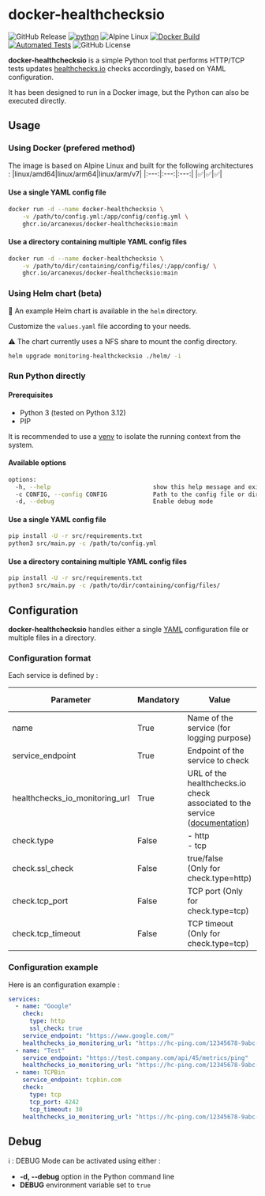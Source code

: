 # docker-healthchecksio
![GitHub Release](https://img.shields.io/github/v/release/arcanexus/docker-healthchecksio)
[![python](https://img.shields.io/badge/Python-3.12-3776AB.svg?style=flat&logo=python&logoColor=white)](https://www.python.org)
![Alpine Linux](https://img.shields.io/badge/Run_on_Alpine_Linux-%230D597F.svg?logo=alpine-linux&logoColor=white)
[![Docker Build](https://github.com/Arcanexus/docker-healthchecksio/actions/workflows/docker-publish.yml/badge.svg)](https://github.com/Arcanexus/docker-healthchecksio/actions/workflows/docker-publish.yml)
[![Automated Tests](https://github.com/Arcanexus/docker-healthchecksio/actions/workflows/tests.yml/badge.svg)](https://github.com/Arcanexus/docker-healthchecksio/actions/workflows/tests.yml)
![GitHub License](https://img.shields.io/github/license/arcanexus/docker-healthchecksio)

**docker-healthchecksio** is a simple Python tool that performs HTTP/TCP tests updates [healthchecks.io](https://healthchecks.io) checks accordingly, based on YAML configuration.

It has been designed to run in a Docker image, but the Python can also be executed directly.

## Usage
### Using Docker (prefered method)
The image is based on Alpine Linux and built for the following architectures :
|linux/amd64|linux/arm64|linux/arm/v7|
|:---:|:---:|:---:|
|✅|✅|✅|


#### Use a single YAML config file
```bash
docker run -d --name docker-healthchecksio \
    -v /path/to/config.yml:/app/config/config.yml \
    ghcr.io/arcanexus/docker-healthchecksio:main
```

#### Use a directory containing multiple YAML config files
```bash
docker run -d --name docker-healthchecksio \
    -v /path/to/dir/containing/config/files/:/app/config/ \
    ghcr.io/arcanexus/docker-healthchecksio:main
```

### Using Helm chart (beta)
:construction: An example Helm chart is available in the `helm` directory. 

Customize the `values.yaml` file according to your needs.

:warning: The chart currently uses a NFS share to mount the config directory.

```bash
helm upgrade monitoring-healthckecksio ./helm/ -i
```

### Run Python directly

#### Prerequisites
- Python 3 (tested on Python 3.12)
- PIP

It is recommended to use a [venv](https://docs.python.org/fr/3/library/venv.html) to isolate the running context from the system.

#### Available options
```bash
options:
  -h, --help                             show this help message and exit
  -c CONFIG, --config CONFIG             Path to the config file or directory
  -d, --debug                            Enable debug mode
```

#### Use a single YAML config file

```bash
pip install -U -r src/requirements.txt
python3 src/main.py -c /path/to/config.yml
```

#### Use a directory containing multiple YAML config files

```bash
pip install -U -r src/requirements.txt
python3 src/main.py -c /path/to/dir/containing/config/files/
```


## Configuration
**docker-healthchecksio** handles either a single [YAML](https://en.wikipedia.org/wiki/YAML) configuration file or multiple files in a directory.
### Configuration format
Each service is defined by :

|Parameter   |Mandatory|Value   |Default value|
|---|---|---|---|
|name |True|Name of the service (for logging purpose)||
|service_endpoint|True|Endpoint of the service to check                                  ||
|healthchecks_io_monitoring_url|True|URL of the healthchecks.io check associated to the service ([documentation](https://healthchecks.io/docs/http_api/#success-uuid))  ||
|check.type|False|- http<br>- tcp|http|
|check.ssl_check|False|true/false<br>(Only for check.type=http)|true|
|check.tcp_port|False|TCP port (Only for check.type=tcp)|80|
|check.tcp_timeout|False|TCP timeout (Only for check.type=tcp)|5|

### Configuration example
Here is an configuration example :
```yaml
services:
  - name: "Google"
    check:
      type: http
      ssl_check: true
    service_endpoint: "https://www.google.com/"
    healthchecks_io_monitoring_url: "https://hc-ping.com/12345678-9abc-defg-hijk-lmnopqrstuv"
  - name: "Test"
    service_endpoint: "https://test.company.com/api/45/metrics/ping"
    healthchecks_io_monitoring_url: "https://hc-ping.com/12345678-9abc-defg-hijk-zzzzzzzzzzz"
  - name: TCPBin
    service_endpoint: tcpbin.com
    check:
      type: tcp
      tcp_port: 4242
      tcp_timeout: 30
    healthchecks_io_monitoring_url: "https://hc-ping.com/12345678-9abc-defg-hijk-zzzzzzzzzzz"
```

## Debug
:information_source: : DEBUG Mode can be activated using either :
- **-d, --debug** option in the Python command line
- **DEBUG** environment variable set to `true`